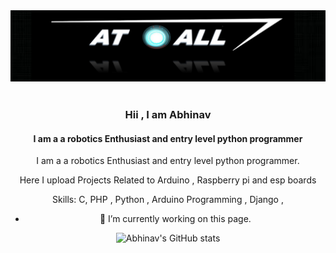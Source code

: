 <div align="center">
  <img src="https://github.com/Abhinav330/Abhinav330/blob/main/logo.png" style="max-width: 100%;" alt="Welcome to my Github Profile" />
  <br />
  <br />

### Hii , I am Abhinav 

#### I am a a robotics Enthusiast and entry level python programmer  
I am a a robotics Enthusiast and entry level python programmer. 

Here I upload Projects Related to Arduino , Raspberry pi and esp boards

Skills: C, PHP , Python , Arduino Programming , Django , 

- 🔭 I’m currently working on this page. 


![Abhinav's GitHub stats](https://github-readme-stats.vercel.app/api?username=Abhinav330&show_icons=true&theme=prussian)
